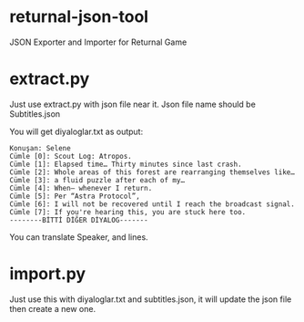 # returnal-json-tool
JSON Exporter and Importer for Returnal Game

# extract.py

Just use extract.py with json file near it. Json file name should be Subtitles.json

You will get diyaloglar.txt as output:

```
Konuşan: Selene
Cümle [0]: Scout Log: Atropos.
Cümle [1]: Elapsed time… Thirty minutes since last crash.
Cümle [2]: Whole areas of this forest are rearranging themselves like…
Cümle [3]: a fluid puzzle after each of my…
Cümle [4]: When— whenever I return.
Cümle [5]: Per “Astra Protocol”,
Cümle [6]: I will not be recovered until I reach the broadcast signal.
Cümle [7]: If you're hearing this, you are stuck here too.
--------BİTTİ DİĞER DİYALOG-------
```

You can translate Speaker, and lines.

# import.py

Just use this with diyaloglar.txt and subtitles.json, it will update the json file then create a new one.
